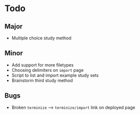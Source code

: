 # Todo

## Major

- Multiple choice study method

## Minor

- Add support for more filetypes
- Choosing delimiters on `import` page
- Script to list and import example study sets
- Brainstorm third study method

## Bugs

- Broken `terminize` --> `terminize/import` link on deployed page
